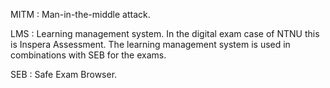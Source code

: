 MITM
: Man-in-the-middle attack.

LMS
: Learning management system. In the digital exam case of NTNU this is Inspera Assessment.
  The learning management system is used in combinations with SEB for the exams.

SEB
: Safe Exam Browser.